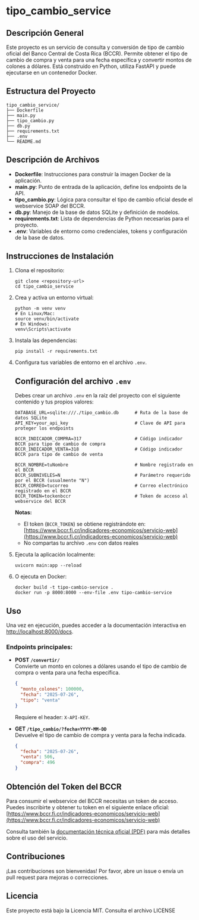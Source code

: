 # tipo_cambio_service

## Descripción General
Este proyecto es un servicio de consulta y conversión de tipo de cambio oficial del Banco Central de Costa Rica (BCCR). Permite obtener el tipo de cambio de compra y venta para una fecha específica y convertir montos de colones a dólares. Está construido en Python, utiliza FastAPI y puede ejecutarse en un contenedor Docker.

## Estructura del Proyecto
```
tipo_cambio_service/
├── Dockerfile
├── main.py
├── tipo_cambio.py
├── db.py
├── requirements.txt
├── .env
└── README.md
```

## Descripción de Archivos
- **Dockerfile**: Instrucciones para construir la imagen Docker de la aplicación.
- **main.py**: Punto de entrada de la aplicación, define los endpoints de la API.
- **tipo_cambio.py**: Lógica para consultar el tipo de cambio oficial desde el webservice SOAP del BCCR.
- **db.py**: Manejo de la base de datos SQLite y definición de modelos.
- **requirements.txt**: Lista de dependencias de Python necesarias para el proyecto.
- **.env**: Variables de entorno como credenciales, tokens y configuración de la base de datos.

## Instrucciones de Instalación
1. Clona el repositorio:
   ```
   git clone <repository-url>
   cd tipo_cambio_service
   ```

2. Crea y activa un entorno virtual:
   ```
   python -m venv venv
   # En Linux/Mac:
   source venv/bin/activate
   # En Windows:
   venv\Scripts\activate
   ```

3. Instala las dependencias:
   ```
   pip install -r requirements.txt
   ```

4. Configura tus variables de entorno en el archivo `.env`.
   ## Configuración del archivo `.env`

   Debes crear un archivo `.env` en la raíz del proyecto con el siguiente contenido y tus propios valores:
   
   ```env
   DATABASE_URL=sqlite:///./tipo_cambio.db      # Ruta de la base de datos SQLite
   API_KEY=your_api_key                         # Clave de API para proteger los endpoints
   
   BCCR_INDICADOR_COMPRA=317                    # Código indicador BCCR para tipo de cambio de compra
   BCCR_INDICADOR_VENTA=318                     # Código indicador BCCR para tipo de cambio de venta
   
   BCCR_NOMBRE=tuNombre                         # Nombre registrado en el BCCR
   BCCR_SUBNIVELES=N                            # Parámetro requerido por el BCCR (usualmente "N")
   BCCR_CORREO=tucorreo                         # Correo electrónico registrado en el BCCR
   BCCR_TOKEN=tockenbccr                        # Token de acceso al webservice del BCCR
   ```
   
   **Notas:**
   - El token (`BCCR_TOKEN`) se obtiene registrándote en:  
     [https://www.bccr.fi.cr/indicadores-economicos/servicio-web](https://www.bccr.fi.cr/indicadores-economicos/servicio-web)
   - No compartas tu archivo `.env` con datos reales
5. Ejecuta la aplicación localmente:
   ```
   uvicorn main:app --reload
   ```

6. O ejecuta en Docker:
   ```
   docker build -t tipo-cambio-service .
   docker run -p 8000:8000 --env-file .env tipo-cambio-service
   ```

## Uso
Una vez en ejecución, puedes acceder a la documentación interactiva en [http://localhost:8000/docs](http://localhost:8000/docs).

### Endpoints principales:
- **POST `/convertir/`**  
  Convierte un monto en colones a dólares usando el tipo de cambio de compra o venta para una fecha específica.
  ```json
  {
    "monto_colones": 100000,
    "fecha": "2025-07-26",
    "tipo": "venta"
  }
  ```
  Requiere el header: `X-API-KEY`.

- **GET `/tipo_cambio/?fecha=YYYY-MM-DD`**  
  Devuelve el tipo de cambio de compra y venta para la fecha indicada.
  ```json
  {
    "fecha": "2025-07-26",
    "venta": 506,
    "compra": 496
  }
  ```

## Obtención del Token del BCCR
Para consumir el webservice del BCCR necesitas un token de acceso.  
Puedes inscribirte y obtener tu token en el siguiente enlace oficial:  
[https://www.bccr.fi.cr/indicadores-economicos/servicio-web](https://www.bccr.fi.cr/indicadores-economicos/servicio-web)

Consulta también la [documentación técnica oficial (PDF)](https://gee.bccr.fi.cr/indicadoreseconomicos/Documentos/DocumentosMetodologiasNotasTecnicas/Webservices_de_indicadores_economicos.pdf) para más detalles sobre el uso del servicio.

## Contribuciones
¡Las contribuciones son bienvenidas! Por favor, abre un issue o envía un pull request para mejoras o correcciones.

## Licencia
Este proyecto está bajo la Licencia MIT. Consulta el archivo LICENSE
